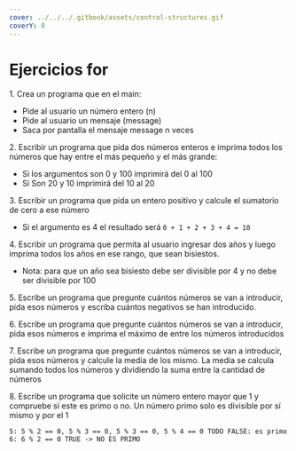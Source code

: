 ```yaml
---
cover: ../../../.gitbook/assets/control-structures.gif
coverY: 0
---
```


# Ejercicios for

1\. Crea un programa que en el main:&#x20;

* &#x20;Pide al usuario un número entero (n)&#x20;
* Pide al usuario un mensaje (message)&#x20;
* Saca por pantalla el mensaje message n veces&#x20;

2\. Escribir un programa que pida dos números enteros e imprima todos los números que hay entre el más pequeño y el más grande:&#x20;

* Si los argumentos son 0 y 100 imprimirá del 0 al 100&#x20;
* Si Son 20 y 10 imprimirá del 10 al 20&#x20;

3\. Escribir un programa que pida un entero positivo y calcule el sumatorio de cero a ese número&#x20;

* Si el argumento es 4 el resultado será `0 + 1 + 2 + 3 + 4 = 10`&#x20;

4\. Escribir un programa que permita al usuario ingresar dos años y luego imprima todos los años en ese rango, que sean bisiestos. &#x20;

* Nota: para que un año sea bisiesto debe ser divisible por 4 y no debe ser divisible por 100&#x20;

5\. Escribe un programa que pregunte cuántos números se van a introducir, pida esos números y escriba cuántos negativos se han introducido.&#x20;

6\. Escribe un programa que pregunte cuántos números se van a introducir, pida esos números e imprima el máximo de entre los números introducidos&#x20;

7\. Escribe un programa que pregunte cuántos números se van a introducir, pida esos números y calcule la media de los mismo. La media se calcula sumando todos los números y dividiendo la suma entre la cantidad de números &#x20;

8\. Escribe un programa que solicite un número entero mayor que 1 y compruebe si este es primo o no. Un número primo solo es divisible por sí mismo y por el 1&#x20;

```
5: 5 % 2 == 0, 5 % 3 == 0, 5 % 3 == 0, 5 % 4 == 0 TODO FALSE: es primo 
6: 6 % 2 == 0 TRUE -> NO ES PRIMO
```


